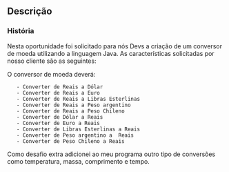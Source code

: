 ## Descrição

### História

Nesta oportunidade foi solicitado para nós Devs a criação de um conversor de moeda utilizando a linguagem Java. As características solicitadas por nosso cliente são as seguintes:

O conversor de moeda deverá:

       - Converter de Reais a Dólar
       - Converter de Reais a Euro
       - Converter de Reais a Libras Esterlinas
       - Converter de Reais a Peso argentino
       - Converter de Reais a Peso Chileno
       - Converter de Dólar a Reais
       - Converter de Euro a Reais
       - Converter de Libras Esterlinas a Reais
       - Converter de Peso argentino a  Reais
       - Converter de Peso Chileno a Reais

Como desafio extra adicionei ao meu programa outro tipo de conversões como temperatura, massa, comprimento e tempo.